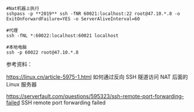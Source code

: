 ```
#Nat机器上执行
sshpass -p **2019** ssh -fNR 60021:localhost:22 root@47.10.*.8 -o ExitOnForwardFailure=YES -o ServerAliveInterval=60

#代理
ssh -fNL *:60022:localhost:60021 localhost

#本地电脑
ssh -p 60022 root@47.10.*.8
```
参考资料：

https://linux.cn/article-5975-1.html  如何通过反向 SSH 隧道访问 NAT 后面的 Linux 服务器

https://serverfault.com/questions/595323/ssh-remote-port-forwarding-failed    SSH remote port forwarding failed
